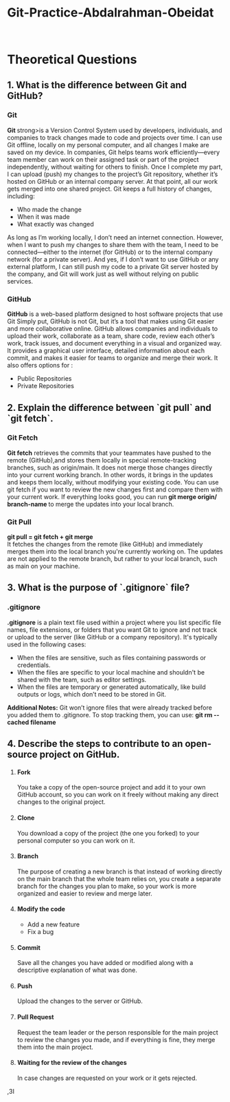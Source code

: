 # Git-Practice-Abdalrahman-Obeidat
</br>
<h1>Theoretical Questions</h1>
<h2>1. What is the difference between Git and GitHub?</h2>
<h3>Git</h3>
<p>
  <strong>Git </strong>strong>is a Version Control System used by developers, individuals, and companies to track changes made to code and projects over time.
  I can use Git offline, locally on my personal computer, and all changes I make are saved on my device.
  In companies, Git helps teams work efficiently—every team member can work on their assigned task or part of the project independently, without waiting for others    to finish.
  Once I complete my part, I can upload (push) my changes to the project’s Git repository, whether it’s hosted on GitHub or an internal company server. At that        point, all our work gets merged into one shared project.
  Git keeps a full history of changes, including:
  <ul>
    <li>Who made the change</li>
    <li>When it was made</li>
    <li>What exactly was changed</li>
  </ul>
  As long as I’m working locally, I don’t need an internet connection.
  However, when I want to push my changes to share them with the team, I need to be connected—either to the internet (for GitHub) or to the internal company network   (for a private server).
  And yes, if I don’t want to use GitHub or any external platform, I can still push my code to a private Git server hosted by the company, and Git will work just as   well without relying on public services.
</p>

<h3>GitHub</h3>
<p>
  <strong>GitHub</strong> is a web-based platform designed to host software projects that use Git
  Simply put, GitHub is not Git, but it’s a tool that makes using Git easier and more collaborative online.
  GitHub allows companies and individuals to upload their work, collaborate as a team, share code, review each other’s work, track issues, and document everything   in a visual and organized way.
  It provides a graphical user interface, detailed information about each commit, and makes it easier for teams to organize and merge their work.
  It also offers options for :
  <ul>
    <li>Public Repositories</li>
    <li>Private Repositories</li>
  </ul>
</p>
<h2>2. Explain the difference between `git pull` and `git fetch`.</h2>
<h3>Git Fetch</h3>
<p>
<strong>Git fetch</strong> retrieves the commits that your teammates have pushed to the remote (GitHub),and stores them locally in special remote-tracking branches, such as origin/main.
It does not merge those changes directly into your current working branch.
In other words, it brings in the updates and keeps them locally, without modifying your existing code.
You can use git fetch if you want to review the new changes first and compare them with your current work.
If everything looks good, you can run<strong> git merge origin/ branch-name </strong>to merge the updates into your local branch.
</p>
<h3>Git Pull</h3>
<p>
<strong>git pull = git fetch + git merge</strong></br>
 It fetches the changes from the remote (like GitHub) and immediately merges them into the local branch you're currently working on.
The updates are not applied to the remote branch, but rather to your local branch,
such as main on your machine.
</p>

<h2>3. What is the purpose of `.gitignore` file?</h2>
<h3>.gitignore</h3>
<p>
<strong>.gitignore</strong> is a plain text file used within a project where you list specific file names, file extensions, or folders that you want Git to ignore and not track or upload to the server (like GitHub or a company repository).
It's typically used in the following cases:
   <ul>
    <li>When the files are sensitive, such as files containing passwords or credentials.</li>
    <li>When the files are specific to your local machine and shouldn't be shared with the team, such as editor settings.</li>
    <li>When the files are temporary or generated automatically, like build outputs or logs, which don’t need to be stored in Git.</li>
  </ul>
  <strong>Additional Notes:</strong>
  Git won’t ignore files that were already tracked before you added them to .gitignore. To stop tracking them, you can use:
  <strong> git rm --cached filename</strong>
</p>

<h2>4. Describe the steps to contribute to an open-source project on GitHub.</h2>

<ol>
  <li>
    <h4>Fork</h4>
    <p>You take a copy of the open-source project and add it to your own GitHub account, so you can work on it freely without making           any direct changes to the original project.</p>
  </li>
  <li>
    <h4>Clone</h4>
    <p>You download a copy of the project (the one you forked) to your personal computer so you can work on it.</p>
  </li>
  <li>
    <h4>Branch</h4>
    <p>The purpose of creating a new branch is that instead of working directly on the main branch that the whole team relies on, you          create a separate branch for the changes you plan to make, so your work is more organized and easier to review and merge later.</p>
  </li>
  <li>
    <h4>Modify the code</h4>
    <ul>
      <li>Add a new feature</li>
      <li>Fix a bug</li>
    </ul>
  </li>
  <li>
    <h4>Commit</h4>
    <p>Save all the changes you have added or modified along with a descriptive explanation of what was done.</p>
  </li>
  <li>
    <h4>Push</h4>
    <p>Upload the changes to the server or GitHub.</p>
  </li>
  <li>
    <h4>Pull Request</h4>
    <p>Request the team leader or the person responsible for the main project to review the changes you made, and if everything is fine, they merge them into the main project.</p>
  </li>
  <li>
    <h4>Waiting for the review of the changes</h4>
    <p>In case changes are requested on your work or it gets rejected.</p>
  </li>
</ol>

,ا3


